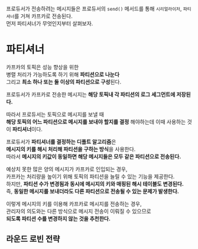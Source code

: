 프로듀서가 전송하려는 메시지들은 프로듀서의 `send()` 메서드를 통해 `시리얼라이저`, `파티셔너`를 거쳐 카프카로 전송된다.   
먼저 파티셔너가 무엇인지부터 살펴보자.   

# 파티셔너 
       
카프카의 토픽은 성능 향상을 위한   
병렬 처리가 가능하도록 하기 위해 **파티션으로 나눈다**    
그리고 **최소 하나 또는 둘 이상의 파티션으로 구성**된다.          
    
프로듀서가 카프카로 전송한 메시지는 **해당 토픽내 각 파티션의 로그 세그먼트에 저장된다.**    
   
따라서 프로듀서는 토픽으로 메시지를 보낼 때        
**해당 토픽의 어느 파티션으로 메시지를 보내야 할지를 결정** 해야하는데 이때 사용하는 것이 **파티셔너**이다.        
  
프로듀서가 **파티셔너를 결정하는 디폴트 알고리즘**은       
**메시지의 키를 해시 처리해 파티션을 구하는 방식**을 사용한다.      
따라서 **메시지의 키값이 동일하면 해당 메시지들은 모두 같은 파티션으로 전송된다.**      
    
예상치 못한 많은 양의 메시지가 카프카로 인입되는 경우,         
카프카는 처리량을 높이기 위해 토픽의 파티션을 늘릴 수 있는 기능을 제공한다.         
하지만, **파티션 수가 변경됨과 동시에 메시지의 키와 매핑된 해시 테이블도 변경된다.**     
즉, **동일한 메시지를 보내더라도 다른 파티션으로 전송될 수 있는 문제가 발생한다.**      
  
이렇게 메시지의 키를 이용해 카프카로 메시지를 전송하는 경우,     
관리자의 의도와는 다른 방식으로 메시지 전송이 이뤄질 수 있으므로      
**되도록 파티션 수를 변경하지 않는 것을 추천한다.**   

## 라운드 로빈 전략 




